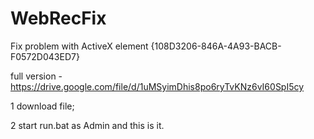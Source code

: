 # WebRecFix
Fix problem with ActiveX element {108D3206-846A-4A93-BACB-F0572D043ED7}

full version - https://drive.google.com/file/d/1uMSyimDhis8po6ryTvKNz6vI60SpI5cy

<p>1 download file;</p>
<p>2 start run.bat as Admin and this is it.</p>
